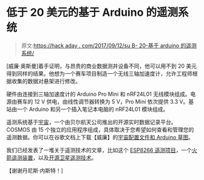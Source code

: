 # 低于 20 美元的基于 Arduino 的遥测系统

> 原文:[https://hack aday . com/2017/09/12/su B- 20-基于 arduino 的遥测系统/](https://hackaday.com/2017/09/12/sub-20-arduino-based-telemetry-system/)

[威廉·奥斯曼]着手证明，与昂贵的商业数据测井设备不同，他可以用不到 20 美元得到同样的结果。他想为一个赛车项目制造一个无线三轴加速度计，允许工程师根据收集的数据对悬架进行修改。

硬件由连接到三轴加速度计的 Arduino Pro Mini 和 nRF24L01 无线模块组成。电源由赛车的 12 V 供电，由线性调节器转换为 5 V，Pro Mini 依次提供 3.3 V。基站由一个 Arduino 和另一个插入笔记本电脑的 nRF24L01 模块组成。

遥测系统基于[宇宙](http://cosmosrb.com/docs/home/)，一个由贝尔航天公司推出的开源实时数据记录平台。COSMOS 由 15 个独立的应用程序组成，具体取决于您希望如何查看和管理您的遥测数据。你可以在谷歌文档上下载【威廉】的[宇宙配置文件和 Arduino 草图](https://drive.google.com/drive/folders/0B63acZxh19DWVUQxSW8yNlJzUFk?usp=sharing)。

我们已经发表了一堆关于遥测技术的文章，比如这个 [ESP8266 遥测项目](https://hackaday.com/2016/03/04/serial-telemetry-to-wi-fi-with-an-esp8266/)，一个[火箭遥测装置](https://hackaday.com/2012/07/16/rocket-telemetry-from-uav-hardware/)，以及[开源卫星遥测技术](https://hackaday.com/2014/11/25/open-sourcing-satellite-telemetry/)。

【谢谢丹尼斯·内斯特！]